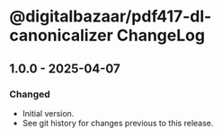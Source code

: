 # @digitalbazaar/pdf417-dl-canonicalizer ChangeLog

## 1.0.0 - 2025-04-07

### Changed
- Initial version.
- See git history for changes previous to this release.
